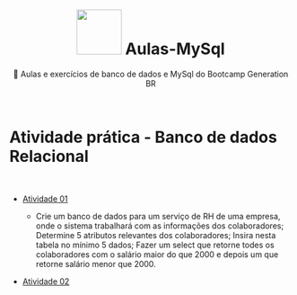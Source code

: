 <h1 align="center">
 <img src="https://i.gifer.com/origin/4c/4ced19632c5a410e3319d159e160bb30.gif" width="80"> Aulas-MySql
</h1>

<p align="center"> 📁 Aulas e exercícios de banco de dados e MySql do Bootcamp Generation BR </p>
<br>




# Atividade prática - Banco de dados Relacional
<br>
<!--ts-->
   
   * [Atividade 01](#como-usar)
      * Crie um banco de dados para um serviço de RH de uma empresa, onde o sistema trabalhará com as informações dos colaboradores;
        Determine 5 atributos relevantes dos colaboradores;
        Insira nesta tabela no mínimo 5 dados;
        Fazer um select  que retorne todes os colaboradores com o salário maior do que 2000 e depois um que retorne salário menor que 2000.
          
   * [Atividade 02](#como-usar)

 
<!--te-->
